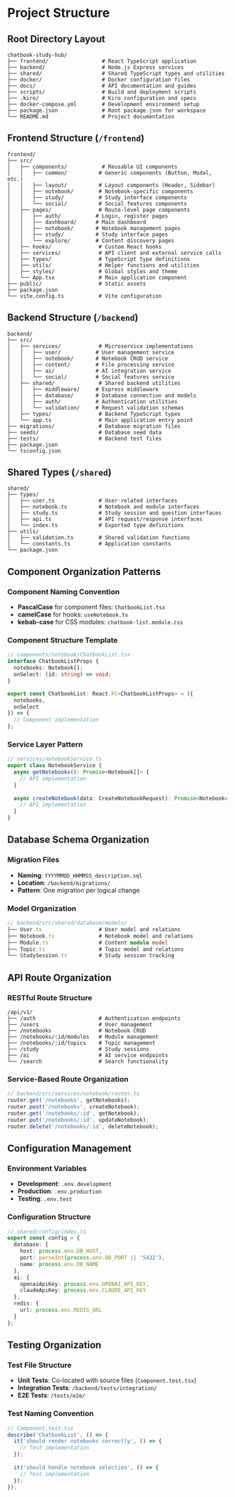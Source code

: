 # Project Structure

## Root Directory Layout
```
chatbook-study-hub/
├── frontend/                 # React TypeScript application
├── backend/                  # Node.js Express services
├── shared/                   # Shared TypeScript types and utilities
├── docker/                   # Docker configuration files
├── docs/                     # API documentation and guides
├── scripts/                  # Build and deployment scripts
├── .kiro/                    # Kiro configuration and specs
├── docker-compose.yml        # Development environment setup
├── package.json              # Root package.json for workspace
└── README.md                 # Project documentation
```

## Frontend Structure (`/frontend`)
```
frontend/
├── src/
│   ├── components/           # Reusable UI components
│   │   ├── common/          # Generic components (Button, Modal, etc.)
│   │   ├── layout/          # Layout components (Header, Sidebar)
│   │   ├── notebook/        # Notebook-specific components
│   │   ├── study/           # Study interface components
│   │   └── social/          # Social features components
│   ├── pages/               # Route-level page components
│   │   ├── auth/           # Login, register pages
│   │   ├── dashboard/      # Main dashboard
│   │   ├── notebook/       # Notebook management pages
│   │   ├── study/          # Study interface pages
│   │   └── explore/        # Content discovery pages
│   ├── hooks/               # Custom React hooks
│   ├── services/            # API client and external service calls
│   ├── types/               # TypeScript type definitions
│   ├── utils/               # Helper functions and utilities
│   ├── styles/              # Global styles and theme
│   └── App.tsx              # Main application component
├── public/                  # Static assets
├── package.json
└── vite.config.ts           # Vite configuration
```

## Backend Structure (`/backend`)
```
backend/
├── src/
│   ├── services/            # Microservice implementations
│   │   ├── user/           # User management service
│   │   ├── notebook/       # Notebook CRUD service
│   │   ├── content/        # File processing service
│   │   ├── ai/             # AI integration service
│   │   └── social/         # Social features service
│   ├── shared/              # Shared backend utilities
│   │   ├── middleware/     # Express middleware
│   │   ├── database/       # Database connection and models
│   │   ├── auth/           # Authentication utilities
│   │   └── validation/     # Request validation schemas
│   ├── types/               # Backend TypeScript types
│   └── app.ts               # Main application entry point
├── migrations/              # Database migration files
├── seeds/                   # Database seed data
├── tests/                   # Backend test files
├── package.json
└── tsconfig.json
```

## Shared Types (`/shared`)
```
shared/
├── types/
│   ├── user.ts              # User-related interfaces
│   ├── notebook.ts          # Notebook and module interfaces
│   ├── study.ts             # Study session and question interfaces
│   ├── api.ts               # API request/response interfaces
│   └── index.ts             # Exported type definitions
├── utils/
│   ├── validation.ts        # Shared validation functions
│   └── constants.ts         # Application constants
└── package.json
```

## Component Organization Patterns

### Component Naming Convention
- **PascalCase** for component files: `ChatbookList.tsx`
- **camelCase** for hooks: `useNotebook.ts`
- **kebab-case** for CSS modules: `chatbook-list.module.css`

### Component Structure Template
```typescript
// components/notebook/ChatbookList.tsx
interface ChatbookListProps {
  notebooks: Notebook[];
  onSelect: (id: string) => void;
}

export const ChatbookList: React.FC<ChatbookListProps> = ({
  notebooks,
  onSelect
}) => {
  // Component implementation
};
```

### Service Layer Pattern
```typescript
// services/notebookService.ts
export class NotebookService {
  async getNotebooks(): Promise<Notebook[]> {
    // API implementation
  }
  
  async createNotebook(data: CreateNotebookRequest): Promise<Notebook> {
    // API implementation
  }
}
```

## Database Schema Organization

### Migration Files
- **Naming**: `YYYYMMDD_HHMMSS_description.sql`
- **Location**: `/backend/migrations/`
- **Pattern**: One migration per logical change

### Model Organization
```typescript
// backend/src/shared/database/models/
├── User.ts                  # User model and relations
├── Notebook.ts              # Notebook model and relations
├── Module.ts                # Content module model
├── Topic.ts                 # Topic model and relations
└── StudySession.ts          # Study session tracking
```

## API Route Organization

### RESTful Route Structure
```
/api/v1/
├── /auth                    # Authentication endpoints
├── /users                   # User management
├── /notebooks               # Notebook CRUD
├── /notebooks/:id/modules   # Module management
├── /notebooks/:id/topics    # Topic management
├── /study                   # Study sessions
├── /ai                      # AI service endpoints
└── /search                  # Search functionality
```

### Service-Based Route Organization
```typescript
// backend/src/services/notebook/routes.ts
router.get('/notebooks', getNotebooks);
router.post('/notebooks', createNotebook);
router.get('/notebooks/:id', getNotebook);
router.put('/notebooks/:id', updateNotebook);
router.delete('/notebooks/:id', deleteNotebook);
```

## Configuration Management

### Environment Variables
- **Development**: `.env.development`
- **Production**: `.env.production`
- **Testing**: `.env.test`

### Configuration Structure
```typescript
// shared/config/index.ts
export const config = {
  database: {
    host: process.env.DB_HOST,
    port: parseInt(process.env.DB_PORT || '5432'),
    name: process.env.DB_NAME
  },
  ai: {
    openaiApiKey: process.env.OPENAI_API_KEY,
    claudeApiKey: process.env.CLAUDE_API_KEY
  },
  redis: {
    url: process.env.REDIS_URL
  }
};
```

## Testing Organization

### Test File Structure
- **Unit Tests**: Co-located with source files (`Component.test.tsx`)
- **Integration Tests**: `/backend/tests/integration/`
- **E2E Tests**: `/tests/e2e/`

### Test Naming Convention
```typescript
// Component.test.tsx
describe('ChatbookList', () => {
  it('should render notebooks correctly', () => {
    // Test implementation
  });
  
  it('should handle notebook selection', () => {
    // Test implementation
  });
});
```